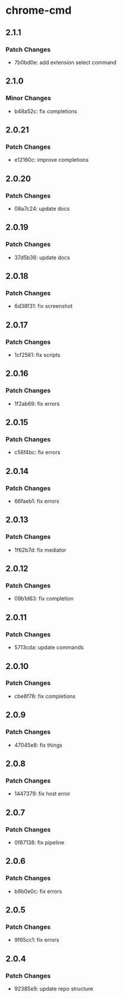 # chrome-cmd

## 2.1.1

### Patch Changes

- 7b0bd0e: add extension select command

## 2.1.0

### Minor Changes

- b48a52c: fix completions

## 2.0.21

### Patch Changes

- e12160c: improve completions

## 2.0.20

### Patch Changes

- 08a7c24: update docs

## 2.0.19

### Patch Changes

- 37d5b36: update docs

## 2.0.18

### Patch Changes

- 6d38f31: fix screenshot

## 2.0.17

### Patch Changes

- 1cf2561: fix scripts

## 2.0.16

### Patch Changes

- 1f2ab69: fix errors

## 2.0.15

### Patch Changes

- c56f4bc: fix errors

## 2.0.14

### Patch Changes

- 66faeb1: fix errors

## 2.0.13

### Patch Changes

- 1f62b7d: fix mediator

## 2.0.12

### Patch Changes

- 09b1d63: fix completion

## 2.0.11

### Patch Changes

- 5713cda: update commands

## 2.0.10

### Patch Changes

- cbe8f78: fix completions

## 2.0.9

### Patch Changes

- 47045e8: fix things

## 2.0.8

### Patch Changes

- 1447379: fix host error

## 2.0.7

### Patch Changes

- 0f87138: fix pipeline

## 2.0.6

### Patch Changes

- b9b0e0c: fix errors

## 2.0.5

### Patch Changes

- 9f65cc1: fix errors

## 2.0.4

### Patch Changes

- 92385e9: update repo structure
